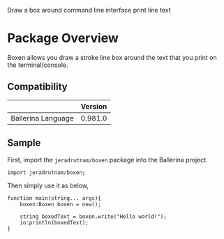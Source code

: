 Draw a box around command line interface print line text

# Package Overview
Boxen allows you draw a stroke line box around the text that you print on the terminal/console.

## Compatibility

|                                 |       Version                  |
|  :---------------------------:  |  :---------------------------: |
|  Ballerina Language             |   0.981.0                      |

## Sample

First, import the `jeradrutnam/boxen` package into the Ballerina project.

```ballerina
import jeradrutnam/boxen;
```

Then simply use it as below,

```ballerina
function main(string... args){
    boxen:Boxen boxen = new();

    string boxedText = boxen.write("Hello world!");
    io:println(boxedText);
}
```